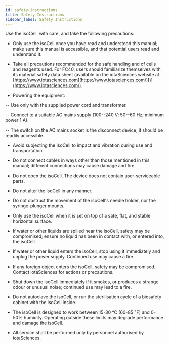 ```yaml
---
id: safety-instructions
title: Safety Instructions
sidebar_label: Safety Instructions
---
```



Use the isoCell  with care, and take the following precautions:

- Only use the isoCell once you have read and understood this manual; make sure this manual is accessible, and that potential users read and understand it.

- Take all precautions recommended for the safe handling and of cells and reagents used. For FC40, users should familiarize themselves with its material safety data sheet (available on the iotaSciences website at [https://www.iotasciences.com](https://www.iotasciences.com/)[)](https://www.iotasciences.com/).

- Powering the equipment:

-- Use only with the supplied power cord and transformer.

-- Connect to a suitable AC mains supply (100--240 V; 50--60 Hz; minimum power 1 A).

-- The switch on the AC mains socket is the disconnect device; it should be readily accessible.

- Avoid subjecting the isoCell to impact and vibration during use and transportation.

- Do not connect cables in ways other than those mentioned in this manual; different connections may cause damage and fire.

- Do not open the isoCell. The device does not contain user-serviceable parts.

- Do not alter the isoCell in any manner.

- Do not obstruct the movement of the isoCell's needle holder, nor the syringe-plunger mounts.

- Only use the isoCell when it is set on top of a safe, flat, and stable horizontal surface.

- If water or other liquids are spilled near the isoCell, safety may be compromised; ensure no liquid has been in contact with, or entered into, the isoCell.

- If water or other liquid enters the isoCell, stop using it immediately and unplug the power supply. Continued use may cause a fire.

- If any foreign object enters the isoCell, safety may be compromised. Contact iotaSciences for actions or precautions.

- Shut down the isoCell immediately if it smokes, or produces a strange odour or unusual noise; continued use may lead to a fire.

- Do not autoclave the isoCell, or run the sterilisation cycle of a biosafety cabinet with the isoCell inside.

- The isoCell is designed to work between 15-30 °C (60-85 °F) and 0-50% humidity. Operating outside these limits may degrade performance and damage the isoCell.

- All service shall be performed only by personnel authorised by iotaSciences.
